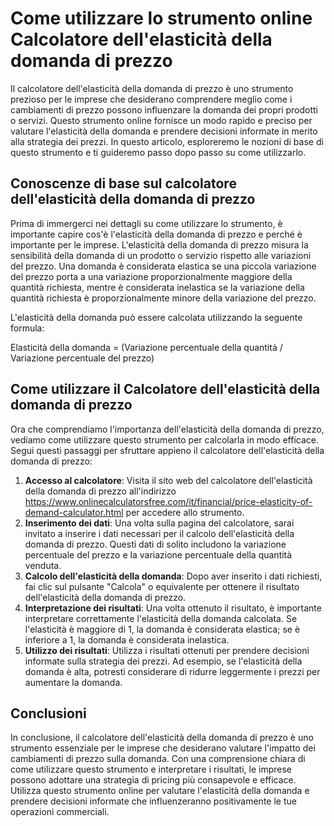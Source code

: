 Come utilizzare lo strumento online Calcolatore dell'elasticità della domanda di prezzo
=======================================================================================

Il calcolatore dell'elasticità della domanda di prezzo è uno strumento prezioso per le imprese che desiderano comprendere meglio come i cambiamenti di prezzo possono influenzare la domanda dei propri prodotti o servizi. Questo strumento online fornisce un modo rapido e preciso per valutare l'elasticità della domanda e prendere decisioni informate in merito alla strategia dei prezzi. In questo articolo, esploreremo le nozioni di base di questo strumento e ti guideremo passo dopo passo su come utilizzarlo.

 Conoscenze di base sul calcolatore dell'elasticità della domanda di prezzo 
----------------------------------------------------------------------------

Prima di immergerci nei dettagli su come utilizzare lo strumento, è importante capire cos'è l'elasticità della domanda di prezzo e perché è importante per le imprese. L'elasticità della domanda di prezzo misura la sensibilità della domanda di un prodotto o servizio rispetto alle variazioni del prezzo. Una domanda è considerata elastica se una piccola variazione del prezzo porta a una variazione proporzionalmente maggiore della quantità richiesta, mentre è considerata inelastica se la variazione della quantità richiesta è proporzionalmente minore della variazione del prezzo.

L'elasticità della domanda può essere calcolata utilizzando la seguente formula:

Elasticità della domanda = (Variazione percentuale della quantità / Variazione percentuale del prezzo)

 Come utilizzare il Calcolatore dell'elasticità della domanda di prezzo 
------------------------------------------------------------------------

Ora che comprendiamo l'importanza dell'elasticità della domanda di prezzo, vediamo come utilizzare questo strumento per calcolarla in modo efficace. Segui questi passaggi per sfruttare appieno il calcolatore dell'elasticità della domanda di prezzo:

1. **Accesso al calcolatore**: Visita il sito web del calcolatore dell'elasticità della domanda di prezzo all'indirizzo <https://www.onlinecalculatorsfree.com/it/financial/price-elasticity-of-demand-calculator.html> per accedere allo strumento.
2. **Inserimento dei dati**: Una volta sulla pagina del calcolatore, sarai invitato a inserire i dati necessari per il calcolo dell'elasticità della domanda di prezzo. Questi dati di solito includono la variazione percentuale del prezzo e la variazione percentuale della quantità venduta.
3. **Calcolo dell'elasticità della domanda**: Dopo aver inserito i dati richiesti, fai clic sul pulsante "Calcola" o equivalente per ottenere il risultato dell'elasticità della domanda di prezzo.
4. **Interpretazione dei risultati**: Una volta ottenuto il risultato, è importante interpretare correttamente l'elasticità della domanda calcolata. Se l'elasticità è maggiore di 1, la domanda è considerata elastica; se è inferiore a 1, la domanda è considerata inelastica.
5. **Utilizzo dei risultati**: Utilizza i risultati ottenuti per prendere decisioni informate sulla strategia dei prezzi. Ad esempio, se l'elasticità della domanda è alta, potresti considerare di ridurre leggermente i prezzi per aumentare la domanda.

 Conclusioni 
-------------

In conclusione, il calcolatore dell'elasticità della domanda di prezzo è uno strumento essenziale per le imprese che desiderano valutare l'impatto dei cambiamenti di prezzo sulla domanda. Con una comprensione chiara di come utilizzare questo strumento e interpretare i risultati, le imprese possono adottare una strategia di pricing più consapevole e efficace. Utilizza questo strumento online per valutare l'elasticità della domanda e prendere decisioni informate che influenzeranno positivamente le tue operazioni commerciali.